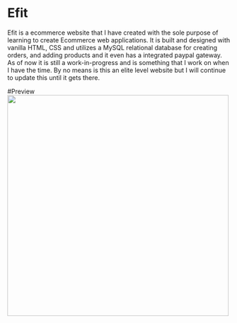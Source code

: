 # Efit
Efit is a ecommerce website that I have created with the sole purpose of learning to create Ecommerce web applications. It is built and designed with vanilla HTML, CSS and utilizes a MySQL relational database for creating orders, and adding products and it even has a integrated paypal gateway. As of now it is still a work-in-progress and is something that I work on when I have the time. By no means is this an elite level website but I will continue to update this until it gets there. 

#Preview
<img src="https://media.giphy.com/media/LLRd8RTIESyP4HverW/giphy.gif" width="500">
